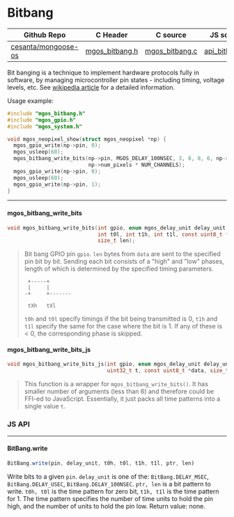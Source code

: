 # Bitbang
| Github Repo | C Header | C source  | JS source |
| ----------- | -------- | --------  | ----------------- |
| [cesanta/mongoose-os](https://github.com/cesanta/mongoose-os) | [mgos_bitbang.h](https://github.com/cesanta/mongoose-os/blob/master/include/mgos_bitbang.h) | [mgos_bitbang.c](https://github.com/cesanta/mongoose-os/blob/master/src/mgos_bitbang.c)  | [api_bitbang.js](https://github.com/mongoose-os-libs/mjs/blob/master/fs/api_bitbang.js)         |


Bit banging is a technique to implement hardware protocols fully in
software, by managing microcontroller pin states - including timing,
voltage levels, etc.
See [wikipedia article](https://en.wikipedia.org/wiki/Bit_banging) for
a detailed information.

Usage example:
```c
#include "mgos_bitbang.h"
#include "mgos_gpio.h"
#include "mgos_system.h"

void mgos_neopixel_show(struct mgos_neopixel *np) {
  mgos_gpio_write(np->pin, 0);
  mgos_usleep(60);
  mgos_bitbang_write_bits(np->pin, MGOS_DELAY_100NSEC, 3, 8, 8, 6, np->data,
                          np->num_pixels * NUM_CHANNELS);
  mgos_gpio_write(np->pin, 0);
  mgos_usleep(60);
  mgos_gpio_write(np->pin, 1);
}
```
 

 ----- 
#### mgos_bitbang_write_bits

```c
void mgos_bitbang_write_bits(int gpio, enum mgos_delay_unit delay_unit, int t0h,
                             int t0l, int t1h, int t1l, const uint8_t *data,
                             size_t len);
```
> 
> Bit bang GPIO pin `gpio`. `len` bytes from `data` are sent to the specified
> pin bit by bit. Sending each bit consists of a "high" and "low" phases,
> length of which is determined by the specified timing parameters.
> 
> ```
>  +-----+
>  |     |
> -+     +-------
> 
>  tXh   tXl
> ```
> 
> `t0h` and `t0l` specify timings if the bit being transmitted is 0,
> `t1h` and `t1l` specify the same for the case where the bit is 1.
> If any of these is < 0, the corresponding phase is skipped.
>  
#### mgos_bitbang_write_bits_js

```c
void mgos_bitbang_write_bits_js(int gpio, enum mgos_delay_unit delay_unit,
                                uint32_t t, const uint8_t *data, size_t len);
```
> 
> This function is a wrapper for `mgos_bitbang_write_bits()`.
> It has smaller number of arguments (less than 6) and therefore could be
> FFI-ed to JavaScript. Essentially, it just packs all time patterns
> into a single value `t`.
>  

### JS API

 --- 
#### BitBang.write

```javascript
BitBang.write(pin, delay_unit, t0h, t0l, t1h, t1l, ptr, len)
```
Write bits to a given `pin`. `delay_unit` is one of the:
`BitBang.DELAY_MSEC`, `BitBang.DELAY_USEC`, `BitBang.DELAY_100NSEC`.
`ptr, len` is a bit pattern to write. `t0h, t0l` is the time pattern
for zero bit, `t1h, t1l` is the time pattern for 1. The time pattern
specifies the number of time units to hold the pin high, and the number
of units to hold the pin low. Return value: none.
